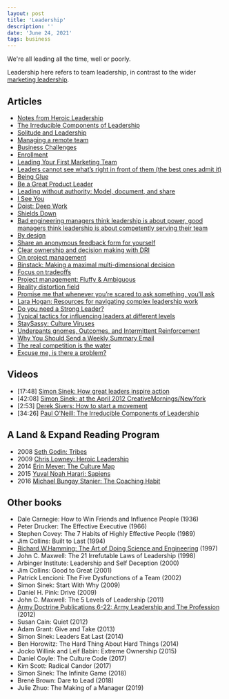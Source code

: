 ```yaml
---
layout: post
title: 'Leadership'
description: ''
date: 'June 24, 2021'
tags: business
---
```


We're all leading all the time, well or poorly.

Leadership here refers to team leadership, in contrast to the wider [marketing leadership](https://lukasmurdock.com/marketing/).

## Articles
- [Notes from Heroic Leadership](https://lukasmurdock.com/heroic-leadership/)
- [The Irreducible Components of Leadership](https://lukasmurdock.com/irreducible-leadship/)
- [Solitude and Leadership](/solitude-and-leadership/)
- [Managing a remote team](https://lukasmurdock.com/managing-a-remote-team/)
- [Business Challenges](https://lukasmurdock.com/business-challenges/)
- [Enrollment](https://seths.blog/2021/04/enrollment/)
- [Leading Your First Marketing Team](https://www.reforge.com/blog/crossing-the-canyon-leading-your-first-marketing-team)
- [Leaders cannot see what’s right in front of them (the best ones admit it)](https://www.secondmountainstartup.com/p/vulnerable-leaders-may-win-but-they)
- [Being Glue](https://noidea.dog/glue)
- [Be a Great Product Leader](https://adamnash.blog/2011/12/16/be-a-great-product-leader/)
- [Leading without authority: Model, document, and share](https://lethain.com/model-document-share/)
- [I See You](https://www.lollydaskal.com/leadership/i-see-you/)
- [Doist: Deep Work](https://blog.doist.com/deep-work/)
- [Shields Down](https://randsinrepose.com/archives/shields-down/)
- [Bad engineering managers think leadership is about power, good managers think leadership is about competently serving their team](https://ewattwhere.substack.com/p/bad-managers-think-leadership-is)
- [By design](https://randsinrepose.com/archives/by-design/)
- [Share an anonymous feedback form for yourself](https://critter.blog/2022/06/20/share-an-anonymous-feedback-form-for-yourself/)
- [Clear ownership and decision making with DRI](https://newsletter.buditanrim.co/p/clear-ownership-and-decision-making)
- [On project management](https://newsletter.buditanrim.co/p/on-project-management)
- [Binstack: Making a maximal multi-dimensional decision](https://longform.asmartbear.com/docs/maximized-decision/)
- [Focus on tradeoffs](https://vaughntan.org/unpacking-boris)
- [Project management: Fluffy & Ambiguous](https://cutlefish.substack.com/p/tbm-4252-fluffy-and-ambiguous)
- [Reality distortion field](https://en.wikipedia.org/wiki/Reality_distortion_field)
- [Promise me that whenever you’re scared to ask something, you’ll ask](https://critter.blog/2022/10/03/promise-me-that-whenever-youre-scared-to-ask-something-youll-ask/)
- [Lara Hogan: Resources for navigating complex leadership work](https://larahogan.me/blog/management-resource-library/)
- [Do you need a Strong Leader?](https://benjiweber.co.uk/blog/2022/10/08/do-you-need-a-strong-leader/)
- [Typical tactics for influencing leaders at different levels](https://jchyip.medium.com/my-typical-tactics-for-influencing-leaders-at-different-levels-88166dcb3e5d)
- [StaySassy: Culture Viruses](https://staysaasy.com/business/2023/03/01/culture-viruses.html)
- [Underpants gnomes, Outcomes, and Intermittent Reinforcement](https://jpattonassociates.com/underpants-gnomes-outcomes-and-intermittent-reinforcement/)
- [Why You Should Send a Weekly Summary Email](https://jefago.medium.com/why-you-should-send-a-weekly-summary-email-1c556149ed42)
- [The real competition is the water](https://www.rkg.blog/water.php)
- [Excuse me, is there a problem?](https://longform.asmartbear.com/problem/)

## Videos
- [17:48] [Simon Sinek: How great leaders inspire action](https://www.ted.com/talks/simon_sinek_how_great_leaders_inspire_action)
- [42:08] [Simon Sinek: at the April 2012 CreativeMornings/NewYork](https://vimeo.com/40979758)
- [2:53] [Derek Sivers: How to start a movement](https://www.ted.com/talks/derek_sivers_how_to_start_a_movement)
- [34:26] [Paul O'Neill: The Irreducible Components of Leadership](https://youtu.be/htLCVqaLBvo)

## A Land & Expand Reading Program
- 2008 [Seth Godin: Tribes](https://seths.blog/2019/03/its-not-your-tribe/)
- 2009 [Chris Lowney: Heroic Leadership](https://chrislowney.com/wp/books/heroic-leadership/)
- 2014 [Erin Meyer: The Culture Map](https://erinmeyer.com/books/the-culture-map/)
- 2015 [Yuval Noah Harari: Sapiens](https://www.ynharari.com/book/sapiens-2/)
- 2016 [Michael Bungay Stanier: The Coaching Habit](https://boxofcrayons.com/the-coaching-habit-book/)

## Other books
- Dale Carnegie: How to Win Friends and Influence People (1936)
- Peter Drucker: The Effective Executive (1966)
- Stephen Covey: The 7 Habits of Highly Effective People (1989)
- Jim Collins: Built to Last (1994)
- [Richard W.Hamming: The Art of Doing Science and Engineering](http://worrydream.com/refs/Hamming-TheArtOfDoingScienceAndEngineering.pdf) (1997)
- John C. Maxwell: The 21 Irrefutable Laws of Leadership (1998)
- Arbinger Institute: Leadership and Self Deception (2000)
- Jim Collins: Good to Great (2001)
- Patrick Lencioni: The Five Dysfunctions of a Team (2002)
- Simon Sinek: Start With Why (2009)
- Daniel H. Pink: Drive (2009)
- John C. Maxwell: The 5 Levels of Leadership (2011)
- [Army Doctrine Publications 6-22: Army Leadership and The Profession](https://armypubs.army.mil/epubs/DR_pubs/DR_a/ARN20039-ADP_6-22-001-WEB-5.pdf) (2012)
- Susan Cain: Quiet (2012)
- Adam Grant: Give and Take (2013)
- Simon Sinek: Leaders Eat Last (2014)
- Ben Horowitz: The Hard Thing About Hard Things (2014)
- Jocko Willink and Leif Babin: Extreme Ownership (2015)
- Daniel Coyle: The Culture Code (2017)
- Kim Scott: Radical Candor (2017)
- Simon Sinek: The Infinite Game (2018)
- Brené Brown: Dare to Lead (2018)
- Julie Zhuo: The Making of a Manager (2019)
